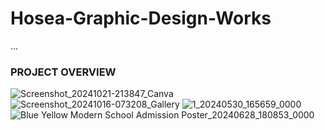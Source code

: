 # Hosea-Graphic-Design-Works
...
### PROJECT OVERVIEW

![Screenshot_20241021-213847_Canva](https://github.com/user-attachments/assets/557976d7-04f0-415f-a654-a728026f9741)
![Screenshot_20241016-073208_Gallery](https://github.com/user-attachments/assets/f2130c82-bff8-4ee2-8d9b-cce898639788)
![1_20240530_165659_0000](https://github.com/user-attachments/assets/272c6b7a-def3-432c-bf91-272c62b71c4c)
![Blue   Yellow Modern School Admission Poster_20240628_180853_0000](https://github.com/user-attachments/assets/5d3a2596-6ff4-4f2b-8755-89154448e82f)




